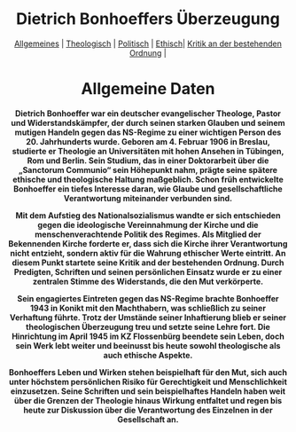 
  <html lang="en">
  <head>
  
  </head>
  <body>
   <center>
  <h1>Dietrich Bonhoeffers Überzeugung</h1> <center>
  <a href="index.html">Allgemeines</a> |
  <a href="Theo.html">Theologisch</a> |
  <a href="Poli.html">Politisch</a> |
  <a href="Ethi.html">Ethisch</a>|
  <a href="Krit.html">Kritik an der bestehenden Ordnung</a> |

   
   <h1>Allgemeine Daten</h1>
  <p>
  <b>Dietrich Bonhoeffer war ein deutscher evangelischer Theologe, Pastor und Widerstandskämpfer, der durch seinen starken
Glauben und seinem mutigen Handeln gegen das NS-Regime zu einer wichtigen Person des 20. Jahrhunderts wurde. Geboren
am 4. Februar 1906 in Breslau, studierte er Theologie an Universitäten mit hohen Ansehen in Tübingen, Rom und Berlin. Sein
Studium, das in einer Doktorarbeit über die „Sanctorum Communio“ sein Höhepunkt nahm, prägte seine spätere ethische und
theologische Haltung maßgeblich. Schon früh entwickelte Bonhoeffer ein tiefes Interesse daran, wie Glaube und gesellschaftliche
Verantwortung miteinander verbunden sind.</p>
<p>Mit dem Aufstieg des Nationalsozialismus wandte er sich entschieden gegen die ideologische Vereinnahmung der Kirche und die
menschenverachtende Politik des Regimes. Als Mitglied der Bekennenden Kirche forderte er, dass sich die Kirche ihrer
Verantwortung nicht entzieht, sondern aktiv für die Wahrung ethischer Werte eintritt. An diesem Punkt startete seine Kritik and der
bestehenden Ordnung. Durch Predigten, Schriften und seinen persönlichen Einsatz wurde er zu einer zentralen Stimme des
Widerstands, die den Mut verkörperte.</p>
<p>Sein engagiertes Eintreten gegen das NS-Regime brachte Bonhoeffer 1943 in Konikt mit den Machthabern, was schließlich zu
seiner Verhaftung führte. Trotz der Umstände seiner Inhaftierung blieb er seiner theologischen Überzeugung treu und setzte seine
Lehre fort. Die Hinrichtung im April 1945 im KZ Flossenbürg beendete sein Leben, doch sein Werk lebt weiter und beeinusst bis
heute sowohl theologische als auch ethische Aspekte.</p>
Bonhoeffers Leben und Wirken stehen beispielhaft für den Mut, sich auch unter höchstem persönlichen Risiko für Gerechtigkeit
und Menschlichkeit einzusetzen. Seine Schriften und sein beispielhaftes Handeln haben weit über die Grenzen der Theologie
hinaus Wirkung entfaltet und regen bis heute zur Diskussion über die Verantwortung des Einzelnen in der Gesellschaft an.<p>
  </b>


  </p>

